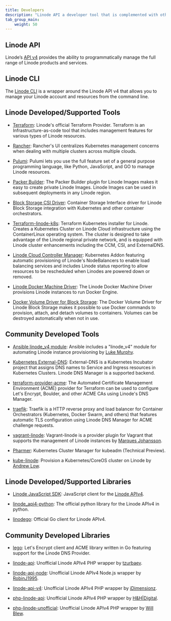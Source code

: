 ```yaml
---
title: Developers
description: "Linode API a developer tool that is complemented with others such as the Linode CLI and community developed tools and libraries."
tab_group_main:
    weight: 50
---
```


## Linode API

Linode’s [API v4](/docs/api) provides the ability to programmatically manage the full range of Linode products and services.

## Linode CLI

The [Linode CLI](https://github.com/linode/linode-cli) is a wrapper around the Linode API v4 that allows you to manage your Linode account and resources from the command line.

## Linode Developed/Supported Tools

- [Terraform](https://terraform.io/docs/providers/linode/): Linode's official Terraform Provider. Terraform is an Infrastructure-as-code tool that includes management features for various types of Linode resources.

- [Rancher](/docs/applications/containers/how-to-deploy-apps-with-rancher-1/): Rancher's UI centralizes Kubernetes management concerns when dealing with multiple clusters across multiple clouds.

- [Pulumi](https://github.com/pulumi/pulumi-linode): Pulumi lets you use the full feature set of a general purpose programming language, like Python, JavaScript, and GO to manage Linode resources.

- [Packer Builder](https://github.com/linode/packer-builder-linode): The Packer Builder plugin for Linode Images makes it easy to create private Linode Images. Linode Images can be used in subsequent deployments in any Linode region.

- [Block Storage CSI Driver](https://github.com/linode/linode-blockstorage-csi-driver): Container Storage Interface driver for Linode Block Storage integration with Kubernetes and other container orchestrators.

- [Terraform-linode-k8s](https://github.com/linode/terraform-linode-k8s): Terraform Kubernetes installer for Linode. Creates a Kubernetes Cluster on Linode Cloud infrastructure using the ContainerLinux operating system. The cluster is designed to take advantage of the Linode regional private network, and is equipped with Linode cluster enhancements including the CCM, CSI, and ExternalDNS.

- [Linode Cloud Controller Manager](https://github.com/linode/linode-cloud-controller-manager): Kubernetes Addon featuring automatic provisioning of Linode's NodeBalancers to enable load balancing services and includes Linode status reporting to allow resources to be rescheduled when Linodes are powered down or removed.

- [Linode Docker Machine Driver](https://github.com/linode/docker-machine-driver-linode): The Linode Docker Machine Driver provisions Linode instances to run Docker Engine.

- [Docker Volume Driver for Block Storage](https://github.com/linode/docker-volume-linode): The Docker Volume Driver for Linode Block Storage makes it possible to use Docker commands to provision, attach, and detach volumes to containers. Volumes can be destroyed automatically when not in use.

## Community Developed Tools

- [Ansible linode_v4 module](https://docs.ansible.com/ansible/latest/modules/linode_v4_module.html): Ansible includes a "linode_v4" module for automating Linode instance provisioning by [Luke Murphy](https://github.com/lwm).

- [Kubernetes External-DNS](https://github.com/kubernetes-incubator/external-dns/blob/master/docs/tutorials/linode.md): External-DNS is a Kubernetes Incubator project that assigns DNS names to Service and Ingress resources in Kubernetes Clusters. Linode DNS Manager is a supported backend.

- [terraform-provider-acme](https://www.terraform.io/docs/providers/acme/dns_providers/linode.html): The Automated Certificate Management Environment (ACME) provider for Terraform can be used to configure Let's Encrypt, Boulder, and other ACME CAs using Linode's DNS Manager.

- [traefik](https://docs.traefik.io/v1.4/configuration/acme/): Traefik is a HTTP reverse proxy and load balancer for Container Orchestrators (Kubernetes, Docker Swarm, and others) that features automatic TLS configuration using Linode DNS Manager for ACME challenge requests.

- [vagrant-linode](https://github.com/displague/vagrant-linode): Vagrant-linode is a provider plugin for Vagrant that supports the management of Linode instances by [Marques Johansson](https://github.com/displague).

- [Pharmer](https://github.com/pharmer/pharmer): Kubernetes Cluster Manager for kubeadm (Technical Preview).

- [kube-linode](https://github.com/kahkhang/kube-linode): Provision a Kubernetes/CoreOS cluster on Linode by [Andrew Low](https://github.com/kahkhang/).

## Linode Developed/Supported Libraries

- [Linode JavaScript SDK](https://github.com/linode/manager/tree/develop/packages/api-v4): JavaScript client for the [Linode APIv4](/docs/api).

- [linode_api4-python](https://github.com/linode/linode_api4-python): The official python library for the Linode APIv4 in python.

- [linodego](https://github.com/linode/linodego): Official Go client for Linode APIv4.

## Community Developed Libraries

- [lego](https://go-acme.github.io/lego/dns/linodev4/): Let's Encrypt client and ACME library written in Go featuring support for the Linode DNS Provider.

- [linode-api](https://github.com/tzurbaev/linode-api): Unofficial Linode APIv4 PHP wrapper by [tzurbaev](https://github.com/tzurbaev/linode-api).

- [linode-api-node](https://github.com/RobinJ1995/linode-api-node): Unofficial Linode APIv4 Node.js wrapper by [RobinJ1995](https://github.com/RobinJ1995).

- [linode-api-v4](https://github.com/idimensionz/linode-api-v4): Unofficial Linode APIv4 PHP wrapper by [iDimensionz](https://github.com/idimensionz/linode-api-v4).

- [php-linode-api](https://github.com/hnhdigital-os/php-linode-api): Unofficial Linode APIv4 PHP wrapper by [H&H|Digital](https://github.com/hnhdigital-os).

- [php-linode-unofficial](https://github.com/illblew/php-linode-unofficial): Unofficial Linode APIv4 PHP wrapper by [Will Blew](https://github.com/illblew).
